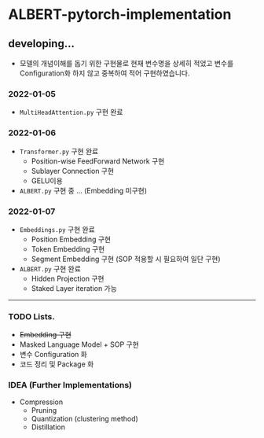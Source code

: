 # ALBERT-pytorch-implementation

## developing...
 * 모델의 개념이해를 돕기 위한 구현물로 현재 변수명을 상세히 적었고 변수를 Configuration화 하지 않고 중복하여 적어 구현하였습니다.


### 2022-01-05
 * `MultiHeadAttention.py` 구현 완료


### 2022-01-06
 * `Transformer.py` 구현 완료
   * Position-wise FeedForward Network 구현 
   * Sublayer Connection 구현
   * GELU이용
 * `ALBERT.py` 구현 중 ... (Embedding 미구현)
 
### 2022-01-07
 * `Embeddings.py` 구현 완료
   * Position Embedding 구현
   * Token Embedding 구현
   * Segment Embedding 구현 (SOP 적용할 시 필요하여 일단 구현)
 * `ALBERT.py` 구현 완료
   * Hidden Projection 구현
   * Staked Layer iteration 가능
 


------------------------------------------------





### TODO Lists.
* ~~Embedding 구현~~
* Masked Language Model + SOP 구현
* 변수 Configuration 화
* 코드 정리 및 Package 화

### IDEA (Further Implementations)
* Compression
  * Pruning
  * Quantization (clustering method)
  * Distillation